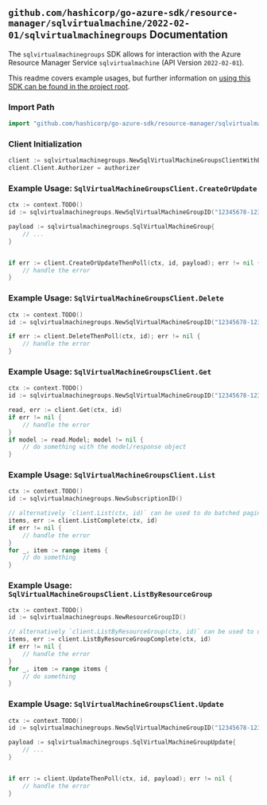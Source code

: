 
## `github.com/hashicorp/go-azure-sdk/resource-manager/sqlvirtualmachine/2022-02-01/sqlvirtualmachinegroups` Documentation

The `sqlvirtualmachinegroups` SDK allows for interaction with the Azure Resource Manager Service `sqlvirtualmachine` (API Version `2022-02-01`).

This readme covers example usages, but further information on [using this SDK can be found in the project root](https://github.com/hashicorp/go-azure-sdk/tree/main/docs).

### Import Path

```go
import "github.com/hashicorp/go-azure-sdk/resource-manager/sqlvirtualmachine/2022-02-01/sqlvirtualmachinegroups"
```


### Client Initialization

```go
client := sqlvirtualmachinegroups.NewSqlVirtualMachineGroupsClientWithBaseURI("https://management.azure.com")
client.Client.Authorizer = authorizer
```


### Example Usage: `SqlVirtualMachineGroupsClient.CreateOrUpdate`

```go
ctx := context.TODO()
id := sqlvirtualmachinegroups.NewSqlVirtualMachineGroupID("12345678-1234-9876-4563-123456789012", "example-resource-group", "sqlVirtualMachineGroupValue")

payload := sqlvirtualmachinegroups.SqlVirtualMachineGroup{
	// ...
}


if err := client.CreateOrUpdateThenPoll(ctx, id, payload); err != nil {
	// handle the error
}
```


### Example Usage: `SqlVirtualMachineGroupsClient.Delete`

```go
ctx := context.TODO()
id := sqlvirtualmachinegroups.NewSqlVirtualMachineGroupID("12345678-1234-9876-4563-123456789012", "example-resource-group", "sqlVirtualMachineGroupValue")

if err := client.DeleteThenPoll(ctx, id); err != nil {
	// handle the error
}
```


### Example Usage: `SqlVirtualMachineGroupsClient.Get`

```go
ctx := context.TODO()
id := sqlvirtualmachinegroups.NewSqlVirtualMachineGroupID("12345678-1234-9876-4563-123456789012", "example-resource-group", "sqlVirtualMachineGroupValue")

read, err := client.Get(ctx, id)
if err != nil {
	// handle the error
}
if model := read.Model; model != nil {
	// do something with the model/response object
}
```


### Example Usage: `SqlVirtualMachineGroupsClient.List`

```go
ctx := context.TODO()
id := sqlvirtualmachinegroups.NewSubscriptionID()

// alternatively `client.List(ctx, id)` can be used to do batched pagination
items, err := client.ListComplete(ctx, id)
if err != nil {
	// handle the error
}
for _, item := range items {
	// do something
}
```


### Example Usage: `SqlVirtualMachineGroupsClient.ListByResourceGroup`

```go
ctx := context.TODO()
id := sqlvirtualmachinegroups.NewResourceGroupID()

// alternatively `client.ListByResourceGroup(ctx, id)` can be used to do batched pagination
items, err := client.ListByResourceGroupComplete(ctx, id)
if err != nil {
	// handle the error
}
for _, item := range items {
	// do something
}
```


### Example Usage: `SqlVirtualMachineGroupsClient.Update`

```go
ctx := context.TODO()
id := sqlvirtualmachinegroups.NewSqlVirtualMachineGroupID("12345678-1234-9876-4563-123456789012", "example-resource-group", "sqlVirtualMachineGroupValue")

payload := sqlvirtualmachinegroups.SqlVirtualMachineGroupUpdate{
	// ...
}


if err := client.UpdateThenPoll(ctx, id, payload); err != nil {
	// handle the error
}
```
